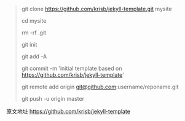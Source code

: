 > git clone https://github.com/krisb/jekyll-template.git mysite
> 
> cd mysite
> 
> rm -rf .git
> 
> git init
> 
> git add -A
> 
> git commit -m 'initial template based on https://github.com/krisb/jekyll-template'
> 
> git remote add origin git@github.com:username/reponame.git
> 
> git push -u origin master

原文地址 https://github.com/krisb/jekyll-template